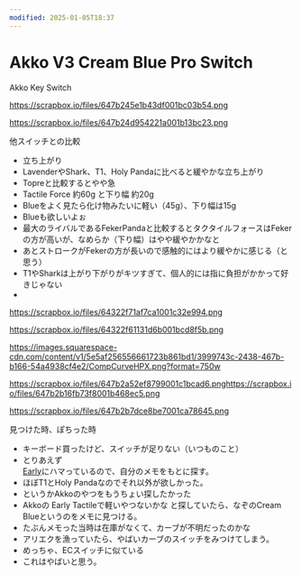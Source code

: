 ```yaml
---
modified: 2025-01-05T18:37
---
```

# Akko V3 Cream Blue Pro Switch

Akko Key Switch

https://scrapbox.io/files/647b245e1b43df001bc03b54.png

https://scrapbox.io/files/647b24d954221a001b13bc23.png

他スイッチとの比較

- 立ち上がり  
- LavenderやShark、T1、Holy Pandaに比べると緩やかな立ち上がり  
- Topreと比較するとやや急  
- Tactile Force 約60g と下り幅 約20g  
- Blueをよく見たら化け物みたいに軽い（45g）、下り幅は15g  
- Blueも欲しいよぉ  
- 最大のライバルであるFekerPandaと比較するとタクタイルフォースはFekerの方が高いが、なめらか（下り幅）はやや緩やかかなと  
- あとストロークがFekerの方が長いので感触的にはより緩やかに感じる（と思う）  
- T1やSharkは上がり下がりがキツすぎて、個人的には指に負担がかかって好きじゃない  
-  

https://scrapbox.io/files/64322f71af7ca1001c32e994.png

https://scrapbox.io/files/64322f61131d6b001bcd8f5b.png

https://images.squarespace-cdn.com/content/v1/5e5af256556661723b861bd1/3999743c-2438-467b-b166-54a4938cf4e2/CompCurveHPX.png?format=750w

https://scrapbox.io/files/647b2a52ef8799001c1bcad6.pnghttps://scrapbox.io/files/647b2b16fb73f8001b468ec5.png

https://scrapbox.io/files/647b2b7dce8be7001ca78645.png

見つけた時、ぽちった時

- キーボード買ったけど、スイッチが足りない（いつものこと）  
- とりあえず  
[Early](https://www.notion.soTactile)にハマっているので、自分のメモをもとに探す。  
- ほぼT1とHoly Pandaなのでそれ以外が欲しかった。  
- というかAkkoのやつをもうちょい探したかった  
- Akkoの Early Tactileで軽いやつないかな と探していたら、なぞのCream Blueというのをメモに見つける。  
- たぶんメモった当時は在庫がなくて、カーブが不明だったのかな  
- アリエクを漁っていたら、やばいカーブのスイッチをみつけてしまう。  
- めっちゃ、ECスイッチに似ている  
- これはやばいと思う。